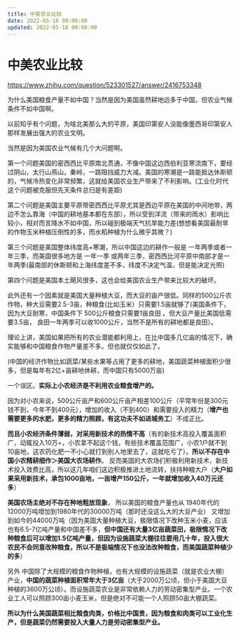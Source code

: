 ```yaml
---
title: 中美农业比较
date: 2022-05-18 00:00:00
updated: 2022-05-18 00:00:00
---
```


# 中美农业比较
https://www.zhihu.com/question/523301527/answer/2416753348

为什么美国粮食产量不如中国？当然是因为美国虽然耕地远多于中国，但农业气候条件不如中国啊。

以前知乎有个问题，为啥北美那么大的平原，美国印第安人没能像墨西哥印第安人那样发展出强大的农业文明。

当然是因为美国农业气候有几个大问题啊。

第一个问题美国的密西西比平原南北贯通，不像中国这边西伯利亚寒流南下，要经过阴山，太行山燕山，秦岭，一路阻挡威力大减。美国的寒潮是一路能抵达休斯顿的，气候冷热变化非常频繁，这就给美国农业生产带来了不利影响。(工业化时代这个问题被克服但先天条件总归是有差距)

第二个问题是美国主要平原带密西西比平原尤其是西边平原在美国的中间地带，两边不怎么靠海（中国的耕地基本都在东部），所以受到洋流（带来的雨水）影响比较小，相对而言降水不如中国，所以碰到极端天气抗旱能力差(想想看美国最耐旱的作物玉米种植压倒性的多，而水稻种植为什么微乎其微？)

第三个问题是美国整体纬度高+寒潮，所以中国这边的耕作一般是 一年两季或者一年三季，而美国很多地方是 一年一季 或两年三季，密西西比河平原中南部才是一年两季(最南部的休斯顿和上海纬度差不多，纬度不决定气温，但是能决定光照)

第四个问题是美国本土飓风很多，这也会给美国农业生产带来比较大的破坏。

此外还有一个因素就是美国大量种植大豆，而大豆的亩产很低。同样的500公斤农作物，种大豆需要2.5-3亩，种粮食(比如玉米）只需要1.5亩就够了(美国条件下，因为大豆耐寒，中国条件下 500公斤粮食只需要1亩良田 。但大豆产量比美国低需要3.5亩， 良田一年两季可以收1000公斤，当然不是所有的耕地都是良田）。

理论上讲，美国如果把所有的农业潜能都利用上，在比中国多几亿亩的情况下，确实能够和中国粮食作物产量差不多。但也就仅仅如此了。

(中国的经济作物比如蔬菜/某些水果等占用了更多的耕地，美国蔬菜种植面积少很多，但是每年有2亿+亩耕地休耕，而中国只有5000万亩)

一个误区。**实际上小农经济是不利用农业粮食增产的。**

因为对小农来说，500公斤亩产和600公斤亩产相差100公斤（平常年份是300元钱不到，今年不到400元），增加的收入（不到400）和需要投入的精力（**增产也需要更多的水肥，更多的精力照顾，有这功夫不如进城务工**）不成正比。

**而且小农经济条件薄弱，对采用新技术的热情不高**（有的新技术高投入覆盖面积广，动辄投入10万+，小农拿不起这个钱，有些技术覆盖范围广，小农1户就不到10亩地，这农药化肥一不小心就打到别人地里去了，这就吃亏了）。**所以不存在中国小农精耕细作＞美国大农场耕作**。 反而美国的大农场们积极利用新技术，新技术投入效费比高，所以这几年咱们这边积极推进土地流转，扶持种粮大户（**大户如果采用新技术，承包1000亩地，一亩增产150公斤，一年就增加收入40万元还多**）

**美国农场主绝对不存在种地粗放现象**， 所以美国的粮食产量也从 1940年代的12000万吨增加到1980年代的30000万吨（那时还没这么大的大豆产业） 又增加到如今的44000万吨（因为美国大量种植大豆，极限情况下改种玉米小麦，应该也有6.5-7亿吨产量和中国差不多，**但中国还有大量3亿亩蔬菜田，极限情况下改种粮食后可以增加1.5亿吨产量，但因为设施蔬菜大棚往往要用几十年，投入很大农民不会同意改种粮食，所以不是极端情况下也没法改种粮食，而美国蔬菜种植少的多**）

另外 中国除了大规模的粮食作物种植，也有大规模的设施蔬菜（就是农业大棚）产业，**中国的蔬菜种植面积常年大于3亿亩**（大于2000万公顷，但小于美国大豆种植的3600万公顷）。而设施蔬菜农业是非常依赖人力的劳动密集型产业。一个农业工人可以照顾300亩小麦玉米，但是绝对不可能一个人照顾50亩大棚蔬菜。

**所以为什么美国蔬菜相比粮食肉类，价格比中国贵，因为粮食和肉类可以工业化生产，但是蔬菜仍然需要投入大量人力是劳动密集型产业。**

